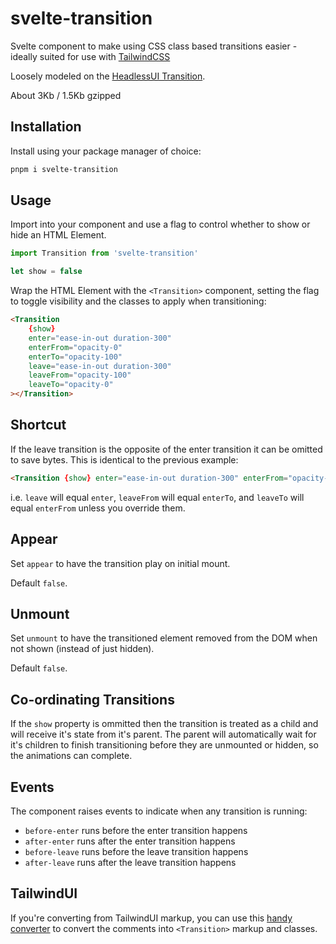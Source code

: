 # svelte-transition

Svelte component to make using CSS class based transitions easier - ideally suited for use with [TailwindCSS](https://tailwindcss.com/)

Loosely modeled on the [HeadlessUI Transition](https://headlessui.dev/react/transition).

About 3Kb / 1.5Kb gzipped

## Installation

Install using your package manager of choice:

```bash
pnpm i svelte-transition
```

## Usage

Import into your component and use a flag to control whether to show or hide an HTML Element.

```ts
import Transition from 'svelte-transition'

let show = false
```

Wrap the HTML Element with the `<Transition>` component, setting the flag to toggle visibility and the classes to apply when transitioning:

```html
<Transition
	{show}
	enter="ease-in-out duration-300"
	enterFrom="opacity-0"
	enterTo="opacity-100"
	leave="ease-in-out duration-300"
	leaveFrom="opacity-100"
	leaveTo="opacity-0"
></Transition>
```

## Shortcut

If the leave transition is the opposite of the enter transition it can be omitted to save bytes. This is identical to the previous example:

```html
<Transition {show} enter="ease-in-out duration-300" enterFrom="opacity-0" enterTo="opacity-100"></Transition>
```

i.e. `leave` will equal `enter`, `leaveFrom` will equal `enterTo`, and `leaveTo` will equal `enterFrom` unless you override them.

## Appear

Set `appear` to have the transition play on initial mount.

Default `false`.

## Unmount

Set `unmount` to have the transitioned element removed from the DOM when not shown (instead of just hidden).

Default `false`.

## Co-ordinating Transitions

If the `show` property is ommitted then the transition is treated as a child and will receive it's state from it's parent. The parent will automatically wait for it's children to finish transitioning before they are unmounted or hidden, so the animations can complete.

## Events

The component raises events to indicate when any transition is running:

- `before-enter` runs before the enter transition happens
- `after-enter` runs after the enter transition happens
- `before-leave` runs before the leave transition happens
- `after-leave` runs after the leave transition happens

## TailwindUI

If you're converting from TailwindUI markup, you can use this [handy converter](https://quick898.github.io/svelte-transition-converter/) to convert the comments into `<Transition>` markup and classes.
